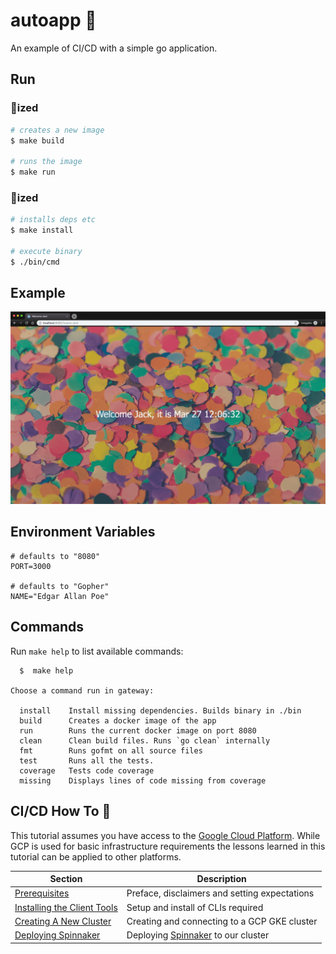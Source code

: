 # autoapp 🤖

An example of CI/CD with a simple go application.

## Run

### 🐳ized

```bash
# creates a new image
$ make build

# runs the image
$ make run
```

### 🐹ized

```bash
# installs deps etc
$ make install

# execute binary
$ ./bin/cmd
```

## Example

![example view](./assets/example.png)

## Environment Variables

```console
# defaults to "8080"
PORT=3000

# defaults to "Gopher"
NAME="Edgar Allan Poe"
```

## Commands

Run `make help` to list available commands:

```console
  $  make help

Choose a command run in gateway:

  install    Install missing dependencies. Builds binary in ./bin
  build      Creates a docker image of the app
  run        Runs the current docker image on port 8080
  clean      Clean build files. Runs `go clean` internally
  fmt        Runs gofmt on all source files
  test       Runs all the tests.
  coverage   Tests code coverage
  missing    Displays lines of code missing from coverage
```

## CI/CD How To 🧙

This tutorial assumes you have access to the [Google Cloud Platform](https://cloud.google.com). While GCP is used for basic infrastructure requirements the lessons learned in this tutorial can be applied to other platforms.

| Section                                                | Description                                                     |
| ------------------------------------------------------ | --------------------------------------------------------------- |
| [Prerequisites](docs/00-prerequisites.md)              | Preface, disclaimers and setting expectations                   |
| [Installing the Client Tools](docs/01-client-tools.md) | Setup and install of CLIs required                              |
| [Creating A New Cluster](docs/02-create-cluster.md)    | Creating and connecting to a GCP GKE cluster                    |
| [Deploying Spinnaker](docs/03-deploy-spinnaker.md)     | Deploying [Spinnaker](https://www.spinnaker.io/) to our cluster |
